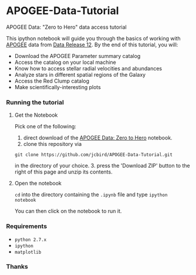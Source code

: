 # APOGEE-Data-Tutorial
APOGEE Data: "Zero to Hero" data access tutorial

This ipython notebook will guide you through the basics of working with [APOGEE](https://www.sdss3.org/surveys/apogee.php) data from [Data Release 12](http://www.sdss.org/dr12/irspec/).
By the end of this tutorial, you will:
 - Download the APOGEE Parameter summary catalog
 - Access the catalog on your local machine
 - Know how to access stellar radial velocities and abundances
 - Analyze stars in different spatial regions of the Galaxy
 - Access the Red Clump catalog
 - Make scientifically-interesting plots

### Running the tutorial
1. Get the Notebook

   Pick one of the following:
    1. direct download of the [APOGEE Data: Zero to Hero](https://github.com/jcbird/APOGEE-Data-Tutorial/blob/master/APOGEE%20Data%20%22Zero%20to%20Hero%22.ipynb) notebook.
    2. clone this repository via
    ```
    git clone https://github.com/jcbird/APOGEE-Data-Tutorial.git
    ```
    in the directory of your choice.
    3. press the 'Download ZIP' button to the right of this page and unzip its contents.

2. Open the notebook

   `cd` into the directory containing the `.ipynb` file and type
   ``` ipython notebook ```

   You can then click on the notebook to run it.

### Requirements
- `python 2.7.x`
- `ipython`
- `matplotlib`

### Thanks

